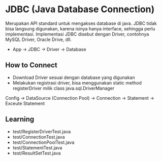 # JDBC (Java Database Connection)
Merupakan API standard untuk mengakses database di java.
JDBC tidak bisa langsung digunakan, karena isinya hanya interface, sehingga perlu implementasi.
Implementasi JDBC disebut dengan Driver, contohnya MySQL Driver, Oracle Drive, dll.

- App -> JDBC -> Driver -> Database

## How to Connect
- Download Driver sesuai dengan database yang digunakan
- Melakukan registrasi driver, bisa menggunakan static method registerDriver milik class java.sql.DriverManager

Config -> DataSource (Connection Pool) -> Connection -> Statement -> Exceute Statement

## Learning
- test/RegisterDriverTest.java
- test/ConnectionTest.java
- test/ConnectionPoolTest.java
- test/StatementTest.java
- test/ResultSetTest.java